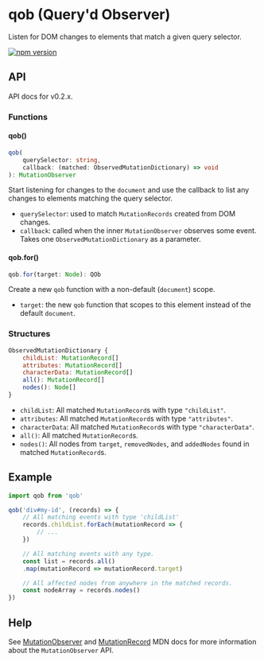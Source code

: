 # qob (Query'd Observer)
Listen for DOM changes to elements that match a given query selector.

[![npm version](https://img.shields.io/npm/v/qob.svg?style=flat)](https://npmjs.org/package/qob "View this project on npm")

## API
API docs for v0.2.x.

### Functions

#### qob()
```ts
qob(
    querySelector: string, 
    callback: (matched: ObservedMutationDictionary) => void
): MutationObserver
```
Start listening for changes to the `document` and use the callback to list any changes to elements matching the query selector.  
 - `querySelector`: used to match `MutationRecords` created from DOM changes.
 - `callback`: called when the inner `MutationObserver` observes some event. Takes one `ObservedMutationDictionary` as a parameter.  

#### qob.for()
```ts
qob.for(target: Node): QOb
```
Create a new `qob` function with a non-default (`document`) scope.  
 - `target`: the new `qob` function that scopes to this element instead of the default `document`.


### Structures
```js
ObservedMutationDictionary {
    childList: MutationRecord[]
    attributes: MutationRecord[]
    characterData: MutationRecord[]
    all(): MutationRecord[]
    nodes(): Node[] 
}
```
 - `childList`: All matched `MutationRecord`s with type `"childList"`.
 - `attributes`: All matched `MutationRecord`s with type `"attributes"`.
 - `characterData`: All matched `MutationRecord`s with type `"characterData"`.
 - `all()`: All matched `MutationRecord`s.
 - `nodes()`: All nodes from `target`, `removedNodes`, and `addedNodes` found in matched `MutationRecord`s.

## Example
```js
import qob from 'qob'

qob('div#my-id', (records) => {
    // All matching events with type 'childList'
    records.childList.forEach(mutationRecord => {
        // ...
    })

    // All matching events with any type.
    const list = records.all()
    .map(mutationRecord => mutationRecord.target)

    // All affected nodes from anywhere in the matched records.
    const nodeArray = records.nodes()
})
```

## Help
See [MutationObserver](https://developer.mozilla.org/en-US/docs/Web/API/MutationObserver) and [MutationRecord](https://developer.mozilla.org/en-US/docs/Web/API/MutationRecord) MDN docs for more information about the `MutationObserver` API.